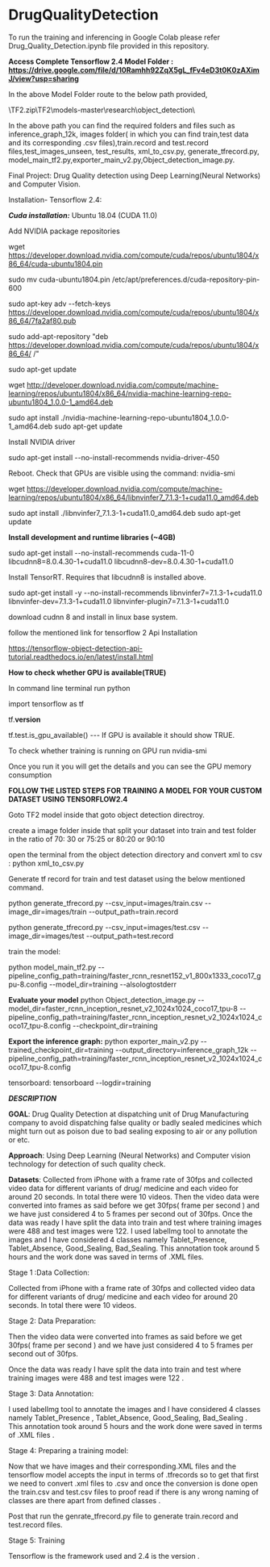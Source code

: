 # DrugQualityDetection

To run the training and inferencing in Google Colab please refer Drug_Quality_Detection.ipynb file provided in this repository.

**Access Complete Tensorflow 2.4 Model Folder : https://drive.google.com/file/d/10Ramhh92ZqX5gL_fFv4eD3t0K0zAXimJ/view?usp=sharing**

In the above Model Folder route to the below path provided,

\TF2.zip\TF2\models-master\research\object_detection\

In the above path you can find the required folders and files such as inference_graph_12k, images folder( in which you can find train,test data and its corresponding .csv files),train.record and test.record files,test_images_unseen, test_results, xml_to_csv.py, generate_tfrecord.py, model_main_tf2.py,exporter_main_v2.py,Object_detection_image.py.

Final Project: Drug Quality detection using Deep Learning(Neural Networks) and Computer Vision.

Installation- Tensorflow 2.4:

***Cuda installation:***
Ubuntu 18.04 (CUDA 11.0)

Add NVIDIA package repositories

wget https://developer.download.nvidia.com/compute/cuda/repos/ubuntu1804/x86_64/cuda-ubuntu1804.pin 

sudo mv cuda-ubuntu1804.pin /etc/apt/preferences.d/cuda-repository-pin-600 

sudo apt-key adv --fetch-keys https://developer.download.nvidia.com/compute/cuda/repos/ubuntu1804/x86_64/7fa2af80.pub 

sudo add-apt-repository "deb https://developer.download.nvidia.com/compute/cuda/repos/ubuntu1804/x86_64/ /" 

sudo apt-get update

wget http://developer.download.nvidia.com/compute/machine-learning/repos/ubuntu1804/x86_64/nvidia-machine-learning-repo-ubuntu1804_1.0.0-1_amd64.deb

sudo apt install ./nvidia-machine-learning-repo-ubuntu1804_1.0.0-1_amd64.deb sudo apt-get update

Install NVIDIA driver

sudo apt-get install --no-install-recommends nvidia-driver-450

Reboot. Check that GPUs are visible using the command: nvidia-smi

wget https://developer.download.nvidia.com/compute/machine-learning/repos/ubuntu1804/x86_64/libnvinfer7_7.1.3-1+cuda11.0_amd64.deb 

sudo apt install ./libnvinfer7_7.1.3-1+cuda11.0_amd64.deb sudo apt-get update

**Install development and runtime libraries (~4GB)**

sudo apt-get install --no-install-recommends
cuda-11-0
libcudnn8=8.0.4.30-1+cuda11.0
libcudnn8-dev=8.0.4.30-1+cuda11.0

Install TensorRT. Requires that libcudnn8 is installed above.

sudo apt-get install -y --no-install-recommends libnvinfer7=7.1.3-1+cuda11.0
libnvinfer-dev=7.1.3-1+cuda11.0
libnvinfer-plugin7=7.1.3-1+cuda11.0

download cudnn 8 and install in linux base system.

follow the mentioned link for tensorflow 2 Api Installation

https://tensorflow-object-detection-api-tutorial.readthedocs.io/en/latest/install.html

**How to check whether GPU is available(TRUE)**

In command line terminal run python

import tensorflow as tf

tf.____version____

tf.test.is_gpu_available() --- If GPU is available it should show TRUE.

To check whether training is running on GPU run nvidia-smi

Once you run it you will get the details and you can see the GPU memory consumption

**FOLLOW THE LISTED STEPS FOR TRAINING A MODEL FOR YOUR CUSTOM DATASET USING TENSORFLOW2.4**

Goto TF2 model inside that goto object detection directroy.

create a image folder inside that split your dataset into train and test folder in the ratio of 70: 30 or 75:25 or 80:20 or 90:10

open the terminal from the object detection directory and convert xml to csv : python xml_to_csv.py

Generate tf record for train and test dataset using the below mentioned command.

python generate_tfrecord.py --csv_input=images/train.csv --image_dir=images/train --output_path=train.record

python generate_tfrecord.py --csv_input=images/test.csv --image_dir=images/test --output_path=test.record

train the model:

python model_main_tf2.py --pipeline_config_path=training/faster_rcnn_resnet152_v1_800x1333_coco17_gpu-8.config --model_dir=training --alsologtostderr

**Evaluate your model**
python Object_detection_image.py --model_dir=faster_rcnn_inception_resnet_v2_1024x1024_coco17_tpu-8 --pipeline_config_path=training/faster_rcnn_inception_resnet_v2_1024x1024_coco17_tpu-8.config --checkpoint_dir=training

**Export the inference graph:**
python exporter_main_v2.py --trained_checkpoint_dir=training --output_directory=inference_graph_12k --pipeline_config_path=training/faster_rcnn_inception_resnet_v2_1024x1024_coco17_tpu-8.config

tensorboard:
tensorboard --logdir=training


***DESCRIPTION***

**GOAL**:
Drug Quality Detection at dispatching unit of Drug Manufacturing company to avoid dispatching false quality or badly sealed medicines which might turn out as poison due to bad sealing exposing to air or any pollution or etc.

**Approach**: 
Using Deep Learning (Neural Networks) and Computer vision technology for detection of such quality check.

**Datasets**:
Collected from iPhone with a frame rate of 30fps and collected video data for different variants of drug/ medicine and each video for around 20 seconds. In total there were 10 videos. Then the video data were converted into frames as said before we get 30fps( frame per second ) and we have just considered 4 to 5 frames per second out of 30fps. Once the data was ready I have split the data into train and test where training images were 488 and test images were 122. I used labelImg tool to annotate the images and I have considered 4 classes namely Tablet_Presence, Tablet_Absence, Good_Sealing, Bad_Sealing. This annotation took around 5 hours and the work done was saved in terms of .XML files.

Stage 1 :Data Collection:

Collected from iPhone with a frame rate of 30fps and collected video data for different variants of drug/ medicine and each video for around 20 seconds. In total there were 10 videos.

Stage 2: Data Preparation:

Then the video data were converted into frames as said before we get 30fps( frame per second ) and we have just considered 4 to 5 frames per second out of 30fps.

Once the data was ready I have split the data into train and test where training images were 488 and test images were 122 .

Stage 3: Data Annotation:

I used labelImg tool to annotate the images and I have considered 4 classes namely Tablet_Presence , Tablet_Absence, Good_Sealing, Bad_Sealing . This annotation took around 5 hours and the work done were saved in terms of .XML files .

Stage 4: Preparing a training model:

Now that we have images and their corresponding.XML files and the tensorflow model accepts the input in terms of .tfrecords so to get that first we need to convert .xml files to .csv and once the conversion is done open the train.csv and test.csv files to proof read if there is any wrong naming of classes are there apart from defined classes .

Post that run the genrate_tfrecord.py file to generate train.record and test.record files.

Stage 5: Training

Tensorflow is the framework used and 2.4 is the version .

